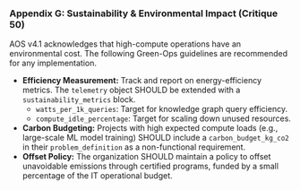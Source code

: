 ### Appendix G: Sustainability & Environmental Impact (Critique 50)

AOS v4.1 acknowledges that high-compute operations have an environmental cost. The following Green-Ops guidelines are recommended for any implementation.

- **Efficiency Measurement:** Track and report on energy-efficiency metrics. The `telemetry` object SHOULD be extended with a `sustainability_metrics` block.
  - `watts_per_1k_queries`: Target for knowledge graph query efficiency.
  - `compute_idle_percentage`: Target for scaling down unused resources.
- **Carbon Budgeting:** Projects with high expected compute loads (e.g., large-scale ML model training) SHOULD include a `carbon_budget_kg_co2` in their `problem_definition` as a non-functional requirement.
- **Offset Policy:** The organization SHOULD maintain a policy to offset unavoidable emissions through certified programs, funded by a small percentage of the IT operational budget. 
